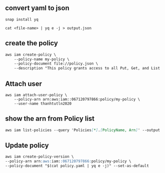 ## convert yaml to json 

```
snap install yq 

cat <file-name> | yq e -j > output.json 
```

## create the policy 

```md 
aws iam create-policy \
    --policy-name my-policy \
    --policy-document file://policy.json \
    --description "This policy grants access to all Put, Get, and List actions for my-bucket"
```

## Attach user 

```
aws iam attach-user-policy \
    --policy-arn arn:aws:iam::067120797866:policy/my-policy \ 
    --user-name thanhtutln2020
```

## show the arn from Policy list 

```md 
aws iam list-policies --query 'Policies[*].[PolicyName, Arn]' --output text | grep my-policy
```

## Update policy 

```md 
aws iam create-policy-version \
--policy-arn arn:aws:iam::067120797866:policy/my-policy \
--policy-document "$(cat policy.yaml | yq e -j)" --set-as-default
```
